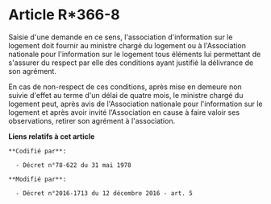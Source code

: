 # Article R*366-8

Saisie d'une demande en ce sens, l'association d'information sur le logement doit fournir au ministre chargé du logement ou à
l'Association nationale pour l'information sur le logement tous éléments lui permettant de s'assurer du respect par elle des
conditions ayant justifié la délivrance de son agrément.

En cas de non-respect de ces conditions, après mise en demeure non suivie d'effet au terme d'un délai de quatre mois, le
ministre chargé du logement peut, après avis de l'Association nationale pour l'information sur le logement et après avoir
invité l'Association en cause à faire valoir ses observations, retirer son agrément à l'association.

**Liens relatifs à cet article**

	**Codifié par**:

	  - Décret n°78-622 du 31 mai 1978

	**Modifié par**:

	  - Décret n°2016-1713 du 12 décembre 2016 - art. 5
